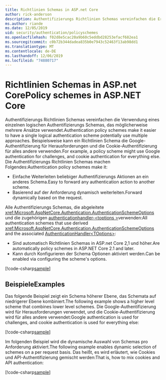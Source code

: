 ```yaml
---
title: Richtlinien Schemas in ASP.net Core
author: rick-anderson
description: Authentifizierungs Richtlinien Schemas vereinfachen die Erstellung eines einzelnen logischen Authentifizierungs Schemas.
ms.author: riande
ms.date: 12/05/2019
uid: security/authentication/policyschemes
ms.openlocfilehash: f02d8e5cac20a9b60c5eddbd28253efacf682ea1
ms.sourcegitcommit: c0b72b344dadea835b0e7943c52463f13ab98dd1
ms.translationtype: MT
ms.contentlocale: de-DE
ms.lasthandoff: 12/06/2019
ms.locfileid: "74880717"
---
```

# <a name="policy-schemes-in-aspnet-core"></a><span data-ttu-id="9e7fc-103">Richtlinien Schemas in ASP.net Core</span><span class="sxs-lookup"><span data-stu-id="9e7fc-103">Policy schemes in ASP.NET Core</span></span>

<span data-ttu-id="9e7fc-104">Authentifizierungs Richtlinien Schemas vereinfachen die Verwendung eines einzelnen logischen Authentifizierungs Schemas, das möglicherweise mehrere Ansätze verwendet.</span><span class="sxs-lookup"><span data-stu-id="9e7fc-104">Authentication policy schemes make it easier to have a single logical authentication scheme potentially use multiple approaches.</span></span> <span data-ttu-id="9e7fc-105">Beispielsweise kann ein Richtlinien Schema die Google-Authentifizierung für Herausforderungen und die Cookie-Authentifizierung für alles andere verwenden.</span><span class="sxs-lookup"><span data-stu-id="9e7fc-105">For example, a policy scheme might use Google authentication for challenges, and cookie authentication for everything else.</span></span> <span data-ttu-id="9e7fc-106">Die Authentifizierungs Richtlinien Schemas machen Folgendes:</span><span class="sxs-lookup"><span data-stu-id="9e7fc-106">Authentication policy schemes make it:</span></span>

* <span data-ttu-id="9e7fc-107">Einfache Weiterleiten beliebiger Authentifizierungs Aktionen an ein anderes Schema.</span><span class="sxs-lookup"><span data-stu-id="9e7fc-107">Easy to forward any authentication action to another scheme.</span></span>
* <span data-ttu-id="9e7fc-108">Basierend auf der Anforderung dynamisch weiterleiten.</span><span class="sxs-lookup"><span data-stu-id="9e7fc-108">Forward dynamically based on the request.</span></span>

<span data-ttu-id="9e7fc-109">Alle Authentifizierungs Schemas, die abgeleitete <xref:Microsoft.AspNetCore.Authentication.AuthenticationSchemeOptions> und die zugehörigen [authenticationhandler-\<toptions >](/dotnet/api/microsoft.aspnetcore.authentication.authenticationhandler-1)verwenden:</span><span class="sxs-lookup"><span data-stu-id="9e7fc-109">All authentication schemes that use derived <xref:Microsoft.AspNetCore.Authentication.AuthenticationSchemeOptions> and the associated [AuthenticationHandler\<TOptions>](/dotnet/api/microsoft.aspnetcore.authentication.authenticationhandler-1):</span></span>

* <span data-ttu-id="9e7fc-110">Sind automatisch Richtlinien Schemas in ASP.net Core 2,1 und höher.</span><span class="sxs-lookup"><span data-stu-id="9e7fc-110">Are automatically policy schemes in ASP.NET Core 2.1 and later.</span></span>
* <span data-ttu-id="9e7fc-111">Kann durch Konfigurieren der Schema Optionen aktiviert werden.</span><span class="sxs-lookup"><span data-stu-id="9e7fc-111">Can be enabled via configuring the scheme's options.</span></span>

[!code-csharp[sample](policyschemes/samples/AuthenticationSchemeOptions.cs?name=snippet)]

## <a name="examples"></a><span data-ttu-id="9e7fc-112">Beispiele</span><span class="sxs-lookup"><span data-stu-id="9e7fc-112">Examples</span></span>

<span data-ttu-id="9e7fc-113">Das folgende Beispiel zeigt ein Schema höherer Ebene, das Schemata auf niedrigerer Ebene kombiniert.</span><span class="sxs-lookup"><span data-stu-id="9e7fc-113">The following example shows a higher level scheme that combines lower level schemes.</span></span> <span data-ttu-id="9e7fc-114">Die Google-Authentifizierung wird für Herausforderungen verwendet, und die Cookie-Authentifizierung wird für alles andere verwendet:</span><span class="sxs-lookup"><span data-stu-id="9e7fc-114">Google authentication is used for challenges, and cookie authentication is used for everything else:</span></span>

[!code-csharp[sample](policyschemes/samples/Startup.cs?name=snippet1)]

<span data-ttu-id="9e7fc-115">Im folgenden Beispiel wird die dynamische Auswahl von Schemas pro Anforderung aktiviert.</span><span class="sxs-lookup"><span data-stu-id="9e7fc-115">The following example enables dynamic selection of schemes on a per request basis.</span></span> <span data-ttu-id="9e7fc-116">Das heißt, es wird erläutert, wie Cookies und API-Authentifizierung gemischt werden:</span><span class="sxs-lookup"><span data-stu-id="9e7fc-116">That is, how to mix cookies and API authentication:</span></span>

 <!-- REVIEW, missing If set in public Func<HttpContext, string> ForwardDefaultSelector -->

[!code-csharp[sample](policyschemes/samples/Startup.cs?name=snippet2)]
